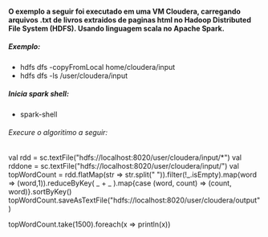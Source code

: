 #### O exemplo a seguir foi executado em uma VM Cloudera, carregando arquivos .txt de livros extraidos de paginas html no Hadoop Distributed File System (HDFS). Usando linguagem scala no Apache Spark.

##### Exemplo: 
* hdfs dfs -copyFromLocal home/cloudera/input 
* hdfs dfs -ls /user/cloudera/input

##### Inicia spark shell: 
* spark-shell 
###### Execure o algoritimo a seguir:

val rdd = sc.textFile("hdfs://localhost:8020/user/cloudera/input/*") val rddone = sc.textFile("hdfs://localhost:8020/user/cloudera/input/") val topWordCount = rdd.flatMap(str => str.split(" ")).filter(!_.isEmpty).map(word => (word,1)).reduceByKey( _ + _ ).map{case (word, count) => (count, word)}.sortByKey() topWordCount.saveAsTextFile("hdfs://localhost:8020/user/cloudera/output")

topWordCount.take(1500).foreach(x => println(x))
